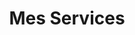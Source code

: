 ---
title: "Mes Services"
services:
  - id: "frontend"
    tag: "FRONTEND"
    tagColor: "bg-gray-900"
    title: "Développement Frontend Vue.js/Nuxt"
    description: "Créez des interfaces modernes et performantes avec les dernières technologies frontend."
    features:
      - "Applications web réactives et modernes"
      - "Interfaces utilisateur optimisées (UX/UI)"
      - "Progressive Web Apps (PWA)"
      - "Sites vitrine et portfolios"
      - "Optimisation des performances"
      - "SEO et accessibilité"
    buttonText: "Découvrir mes réalisations frontend"
    buttonColor: "bg-gray-900"
    borderColor: "border-gray-900"
  
  - id: "backend"
    tag: "BACKEND"  
    tagColor: "bg-amber-500"
    title: "Backend & APIs Java Spring Boot"
    description: "Développez des APIs robustes et sécurisées avec Java Spring Boot."
    features:
      - "APIs REST sécurisées et performantes"
      - "Architecture microservices modulaire"
      - "Bases de données relationnelles"
      - "Authentification JWT et OAuth2"
      - "Tests automatisés et documentation"
      - "Intégration de services tiers"
    buttonText: "Voir mes projets backend"
    buttonColor: "bg-amber-500"
    borderColor: "border-amber-500"
  
  - id: "fullstack"
    tag: "FULL-STACK"
    tagColor: "bg-teal-600"
    title: "Développement Full-Stack complet"
    description: "Solutions complètes de A à Z, du concept à la mise en production."
    features:
      - "Applications web complètes"
      - "Intégration frontend/backend fluide"
      - "Déploiement et mise en production"
      - "Maintenance et support continu"
      - "Conseil en architecture technique"
      - "Formation et documentation"
    buttonText: "Accéder à mes projets complets"
    buttonColor: "bg-teal-600"
    borderColor: "border-teal-600"
---